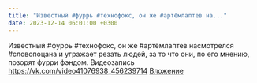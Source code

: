 ```yaml
---
title: "Известный #фуррь #технофокс, он же #артёмлаптев на..."
date: 2023-12-14 06:01:00 +0300
---
```


Известный #фуррь #технофокс, он же #артёмлаптев насмотрелся #словопоцана и угражает резать людей, за то что они, по его мнению, позорят фурри фэндом.
Видеозапись
<a class="vk-attach" href="https://vk.com/video41076938_456239714">https://vk.com/video41076938_456239714</a>
<a class="vk-attach" href="https://vk.com/video41076938_456239714">Вложение</a>

